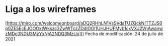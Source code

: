 Liga a los wireframes
=====================

[https://miro.com/welcomeonboard/aDQ2RHhLN1VsSVdaTUZQckNITTZJS0p0ZE5EcEJOOGxtWkszc3ZwWTczZDdIOGl1UHJHUFMyb1cxVXJ2VnAwanwzMDc0NDU3MzYxNjA2NDQ3MzUx]()  Fecha de modificación: 24 de julio de 2021
